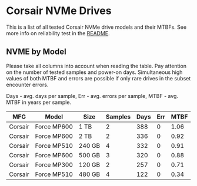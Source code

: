Corsair NVMe Drives
===================

This is a list of all tested Corsair NVMe drive models and their MTBFs. See more
info on reliability test in the [README](https://github.com/bsdhw/SMART).

NVME by Model
------------

Please take all columns into account when reading the table. Pay attention on the
number of tested samples and power-on days. Simultaneous high values of both MTBF
and errors are possible if only rare drives in the subset encounter errors.

Days - avg. days per sample,
Err  - avg. errors per sample,
MTBF - avg. MTBF in years per sample.

| MFG       | Model              | Size   | Samples | Days  | Err   | MTBF |
|-----------|--------------------|--------|---------|-------|-------|------|
| Corsair   | Force MP600        | 1 TB   | 2       | 388   | 0     | 1.06   |
| Corsair   | Force MP600        | 2 TB   | 2       | 336   | 0     | 0.92   |
| Corsair   | Force MP510        | 240 GB | 4       | 332   | 0     | 0.91   |
| Corsair   | Force MP600        | 500 GB | 3       | 320   | 0     | 0.88   |
| Corsair   | Force MP300        | 120 GB | 2       | 257   | 0     | 0.71   |
| Corsair   | Force MP510        | 480 GB | 4       | 122   | 0     | 0.34   |
